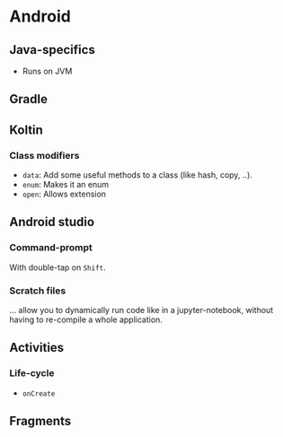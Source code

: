 # Android

## Java-specifics
- Runs on JVM

## Gradle

## Koltin

### Class modifiers
- `data`: Add some useful methods to a class (like hash, copy, ..).
- `enum`: Makes it an enum
- `open`: Allows extension


## Android studio

### Command-prompt
With double-tap on `Shift`.

### Scratch files
... allow you to dynamically run code like in a jupyter-notebook, without having to re-compile a whole application.


## Activities

### Life-cycle
 - `onCreate`

## Fragments

